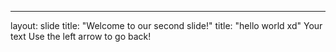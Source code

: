 
---
layout: slide
title: "Welcome to our second slide!"
title: "hello world xd"
Your text
Use the left arrow to go back!
